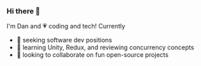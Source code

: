 ### Hi there 👋

I'm Dan and 💗  coding and tech! Currently

- 🔭 seeking software dev positions
- 🌱 learning Unity, Redux, and reviewing concurrency concepts
- 👯 looking to collaborate on fun open-source projects

<!--
**dantan123/dantan123** is a ✨ _special_ ✨ repository because its `README.md` (this file) appears on your GitHub profile.

Here are some ideas to get you started:
- 🤔 I’m looking for help with ...
- 💬 Ask me about ...
- 📫 How to reach me: ...
- 😄 Pronouns: ...
- ⚡ Fun fact: hitchhiked in the uk!
-->
